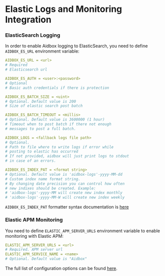 # Elastic Logs and Monitoring Integration

### ElasticSearch Logging 

In order to enable Aidbox logging to ElasticSearch, you need to define `AIDBOX_ES_URL` environment variable:

```yaml
AIDBOX_ES_URL = <url>
# Required
# Elasticsearch url

AIDBOX_ES_AUTH = <user>:<password>
# Optional
# Basic auth credentials if there is protection

AIDBOX_ES_BATCH_SIZE = <uint>
# Optional. Default value is 200
# Size of elastic search post batch

AIDBOX_ES_BATCH_TIMEOUT = <millis>
# Optional. Default value is 3600000 (1 hour)
# Timeout when to post batch if there not enough 
# messages to post a full batch.

AIDBOX_LOGS = <fallback logs file path>
# Optional.
# Path to file where to write logs if error while 
# posting to elastic has occurred
# If not provided, aidbox will just print logs to stdout 
# in case of an errors.

AIDBOX_ES_INDEX_PAT = <format string>
# Optional. Default value is 'aidbox-logs'-yyyy-MM-dd
# Сustom index name format string.
# By changing date precision you can control how often 
# new indixes should be created. Example:
# 'aidbox-logs'-yyyy-MM will create new index monthly
# 'aidbox-logs'-yyyy-MM-W will create new index weekly
```

`AIDBOX_ES_INDEX_PAT`  formatter syntax documentation is [here](https://docs.oracle.com/javase/8/docs/api/java/time/format/DateTimeFormatter.html)

### Elastic APM Monitoring

You need to define `ELASTIC_APM_SERVER_URLS` environment variable to enable monitoring with Elastic APM:

```yaml
ELASTIC_APM_SERVER_URLS = <url>
# Required. APM server url
ELASTIC_APM_SERVICE_NAME = <name>
# Optional. Default value is "Aidbox"
```

The full list of configuration options can be found [here](https://www.elastic.co/guide/en/apm/agent/java/current/configuration.html#_option_reference).



